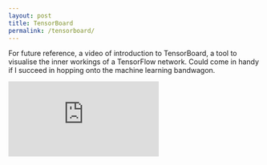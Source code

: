 ```yaml
---
layout: post
title: TensorBoard
permalink: /tensorboard/
---
```


For future reference, a video of introduction to TensorBoard, a tool to visualise the inner workings of a TensorFlow network. Could come in handy if I succeed in hopping onto the machine learning bandwagon.


<div class="video-container">
<iframe max-width="100%" height="auto" src="https://www.youtube.com/embed/eBbEDRsCmv4" frameborder="0" allow="autoplay; encrypted-media" allowfullscreen></iframe>
</div>
